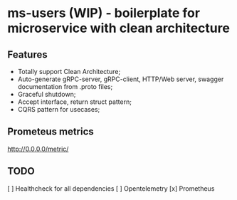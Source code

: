 # ms-users (WIP) - boilerplate for microservice with clean architecture

## Features
- Totally support Clean Architecture;
- Auto-generate gRPC-server, gRPC-client, HTTP/Web server, swagger documentation from .proto files;
- Graceful shutdown;
- Accept interface, return struct pattern;
- CQRS pattern for usecases;

## Prometeus metrics

http://0.0.0.0/metric/

## TODO
[ ] Healthcheck for all dependencies
[ ] Opentelemetry
[x] Prometheus